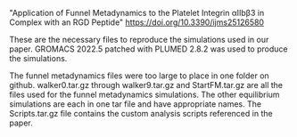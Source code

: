 "Application of Funnel Metadynamics to the Platelet Integrin αIIbβ3 in Complex with an RGD Peptide" https://doi.org/10.3390/ijms25126580

These are the necessary files to reproduce the simulations used in our paper. GROMACS 2022.5 patched with PLUMED 2.8.2 was used to produce the simulations.

The funnel metadynamics files were too large to place in one folder on github. walker0.tar.gz through walker9.tar.gz and StartFM.tar.gz are all the files used for the funnel metadynamics simulations. The other equilibrium simulations are each in one tar file and have appropriate names. The Scripts.tar.gz file contains the custom analysis scripts referenced in the paper.
